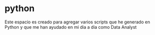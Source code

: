 # python
Este espacio es creado para agregar varios scripts que he generado en Python y que me han ayudado en mi dia a dia como Data Analyst
